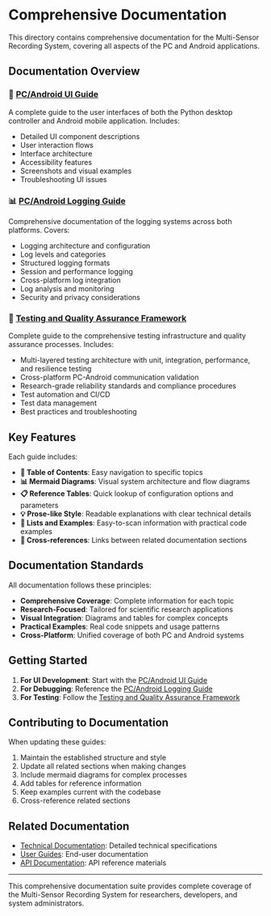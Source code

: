 # Comprehensive Documentation

This directory contains comprehensive documentation for the Multi-Sensor Recording System, covering all aspects of the PC and Android applications.

## Documentation Overview

### 📱 [PC/Android UI Guide](pc-android-ui-guide.md)
A complete guide to the user interfaces of both the Python desktop controller and Android mobile application. Includes:
- Detailed UI component descriptions
- User interaction flows  
- Interface architecture
- Accessibility features
- Screenshots and visual examples
- Troubleshooting UI issues

### 📊 [PC/Android Logging Guide](pc-android-logging-guide.md)
Comprehensive documentation of the logging systems across both platforms. Covers:
- Logging architecture and configuration
- Log levels and categories
- Structured logging formats
- Session and performance logging
- Cross-platform log integration
- Log analysis and monitoring
- Security and privacy considerations

### 🧪 [Testing and Quality Assurance Framework](../testing/README_testing_qa_framework.md)
Complete guide to the comprehensive testing infrastructure and quality assurance processes. Includes:
- Multi-layered testing architecture with unit, integration, performance, and resilience testing
- Cross-platform PC-Android communication validation
- Research-grade reliability standards and compliance procedures
- Test automation and CI/CD
- Test data management
- Best practices and troubleshooting

## Key Features

Each guide includes:

- **📑 Table of Contents**: Easy navigation to specific topics
- **📊 Mermaid Diagrams**: Visual system architecture and flow diagrams
- **📋 Reference Tables**: Quick lookup of configuration options and parameters
- **💡 Prose-like Style**: Readable explanations with clear technical details
- **📝 Lists and Examples**: Easy-to-scan information with practical code examples
- **🔗 Cross-references**: Links between related documentation sections

## Documentation Standards

All documentation follows these principles:

- **Comprehensive Coverage**: Complete information for each topic
- **Research-Focused**: Tailored for scientific research applications
- **Visual Integration**: Diagrams and tables for complex concepts
- **Practical Examples**: Real code snippets and usage patterns
- **Cross-Platform**: Unified coverage of both PC and Android systems

## Getting Started

1. **For UI Development**: Start with the [PC/Android UI Guide](pc-android-ui-guide.md)
2. **For Debugging**: Reference the [PC/Android Logging Guide](pc-android-logging-guide.md)
3. **For Testing**: Follow the [Testing and Quality Assurance Framework](../testing/TESTING_FRAMEWORK_INDEX.md)

## Contributing to Documentation

When updating these guides:

1. Maintain the established structure and style
2. Update all related sections when making changes
3. Include mermaid diagrams for complex processes
4. Add tables for reference information
5. Keep examples current with the codebase
6. Cross-reference related sections

## Related Documentation

- [Technical Documentation](../technical/): Detailed technical specifications
- [User Guides](../user-guides/): End-user documentation
- [API Documentation](../api/): API reference materials

---

This comprehensive documentation suite provides complete coverage of the Multi-Sensor Recording System for researchers, developers, and system administrators.
